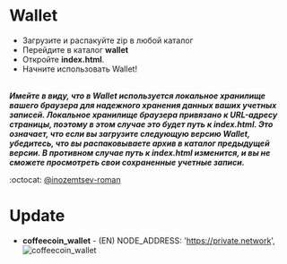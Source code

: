 #  Wallet

* Загрузите и распакуйте zip в любой каталог</br>
* Перейдите в каталог **wallet**</br>
* Откройте **index.html**.</br>
* Начните использовать Wallet!
</br></br>

**_Имейте в виду, что в Wallet используется локальное хранилище вашего браузера для надежного хранения данных ваших учетных записей. Локальное хранилище браузера привязано к URL-адресу страницы, поэтому в этом случае это будет путь к index.html. Это означает, что если вы загрузите следующую версию Wallet, убедитесь, что вы распаковываете архив в каталог предыдущей версии. В противном случае путь к index.html изменится, и вы не сможете просмотреть свои сохраненные учетные записи._**

:octocat: [@inozemtsev-roman](https://github.com/inozemtsev-roman)

# Update

* **coffeecoin_wallet** - (EN) NODE_ADDRESS: 'https://private.network',
![coffeecoin_wallet](https://github.com/mir-one/wallet/blob/master/coffeecoin_wallet_v0.5.18/coffeecoin.png)
